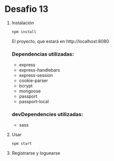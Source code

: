 # Desafio 13

1. Instalación

    ```sh
    npm install
    ```
    El proyecto, que estará en http://localhost:8080

    ### Dependencias utilizadas:

    - express
    - express-handlebars
    - express-session
    - cookie-parser
    - bcrypt
    - mongoose
    - passport
    - passport-local

    ### devDependencies utilizadas:

    - sass



2. Usar
    ```sh
    npm start
    ```
3. Registrarse y loguearse